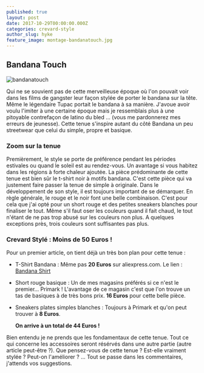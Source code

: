 ```yaml
---
published: true
layout: post
date: 2017-10-29T00:00:00.000Z
categories: crevard-style
author_slug: hyke
feature_image: montage-bandanatouch.jpg
---
```

## Bandana Touch

![bandanatouch]({{site.url}}/{{site.baseurl}}img/montage-bandanatouch.jpg)

Qui ne se souvient pas de cette merveilleuse époque où l'on pouvait voir dans les films de gangster leur façon stylée de porter le bandana sur la tête. Même le légendaire Tupac portait le bandana à sa manière. J'avoue avoir voulu l'imiter à une certaine époque mais je ressemblais plus à une pitoyable contrefaçon de latino du bled ... (vous me pardonnerez mes erreurs de jeunesse).
Cette tenue s'inspire autant du côté Bandana un peu streetwear que celui du simple, propre et basique.

### Zoom sur la tenue

Premièrement, le style se porte de préférence pendant les périodes estivales ou quand le soleil est au rendez-vous. Un avantage si vous habitez dans les régions à forte chaleur ajoutée.
La pièce prédominante de cette tenue est bien sûr le t-shirt noir à motifs bandana. C'est cette pièce qui va justement faire passer la tenue de simple à originale. Dans le développement de son style, il est toujours important de se démarquer. 
En règle générale, le rouge et le noir font une belle combinaison. C'est pour cela que j'ai opté pour un short rouge et des petites sneakers blanches pour finaliser le tout. Même s'il faut oser les couleurs quand il fait chaud, le tout n'étant de ne pas trop abusé sur les couleurs non plus. A quelques exceptions près, trois couleurs sont suffisantes pas plus.

### Crevard Stylé : Moins de 50 Euros !

Pour un premier article, on tient déjà un très bon plan pour cette tenue :

* T-Shirt Bandana : Même pas **20 Euros** sur aliexpress.com. Le lien : [Bandana Shirt](https://fr.aliexpress.com/item/Bandana-Shirt-Cotton-West-Cashew-T-Shirt-Bandana-2016-Men-Fashion-Camisa-Hip-Hop-Bandana-T/32746171898.html?spm=a2g0w.search0104.3.12.fRCTtJ&ws_ab_test=searchweb0_0,searchweb201602_3_10152_10065_5700015_10151_10344_10068_10345_10342_10343_10340_10341_5760015_10541_10084_10083_10305_10304_10307_10306_10177_5640015_10302_10060_10155_10154_10056_10055_5750015_10539_10538_5370015_10537_10312_10536_10059_10313_10184_10314_10534_10533_100031_10103_10073_10102_10142_10107,searchweb201603_30,ppcSwitch_2&btsid=11caab70-a224-4018-a01b-85bd4125c509&algo_expid=5a27fe93-3779-4ab8-871c-03888d4e7ef8-1&algo_pvid=5a27fe93-3779-4ab8-871c-03888d4e7ef8)

* Short rouge basique : Un de mes magasins préférés si ce n'est le premier... Primark ! L'avantage de ce magasin c'est que l'on trouve un tas de basiques à de très bons prix. **16 Euros** pour cette belle pièce.

* Sneakers plates simples blanches : Toujours à Primark et qu'on peut trouver à **8 Euros**.

 	**On arrive à un total de 44 Euros !**

Bien entendu je ne prends que les fondamentaux de cette tenue. Tout ce qui concerne les accessoires seront résérvés dans une autre partie (autre article peut-être ?).
Que pensez-vous de cette tenue ? Est-elle vraiment stylée ? Peut-on l'améliorer ? ... Tout se passe dans les commentaires, j'attends vos suggestions.

